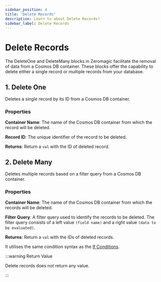 ```yaml
---
sidebar_position: 4
title: 'Delete Records'
description: Learn to about Delete Records! 
sidebar_label: Delete Records
---
```


# Delete Records

The DeleteOne and DeleteMany blocks in Zeromagic facilitate the removal of data from a Cosmos DB container. These blocks offer the capability to delete either a single record or multiple records from your database.


## 1. Delete One

Deletes a single record by its ID from a Cosmos DB container.

### Properties

**Container Name**: The name of the Cosmos DB container from which the record will be deleted.

**Record ID**: The unique identifier of the record to be deleted.

**Returns**: Return a `val` with the ID of deleted record.

## 2. Delete Many

Deletes multiple records based on a filter query from a Cosmos DB container.

### Properties

**Container Name**: The name of the Cosmos DB container from which the records will be deleted.

**Filter Query**: A filter query used to identify the records to be deleted. The filter query consists of a left value `(field name)` and a right value `(data to be evaluated)`.

**Returns**: Return a `val` with the IDs of deleted records.

It utilises the same condition syntax as the [If Conditions](/restapi/flow-builder/blocks/flow-control/if-else#condition-editor).


:::warning Return Value

Delete records does not return any value.

:::
